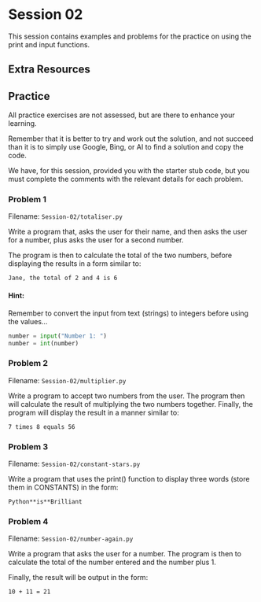 # Session 02

This session contains examples and problems for
the practice on using the print and input
functions.

## Extra Resources

## Practice

All practice exercises are not assessed, but are 
there to enhance your learning.

Remember that it is better to try and work out the solution, 
and not succeed than it is to simply use Google, Bing, or AI to
find a solution and copy the code.

We have, for this session, provided you with the starter stub 
code, but you must complete the comments with the relevant 
details for each problem.

### Problem 1

Filename: `Session-02/totaliser.py`

Write a program that, asks the user for their name, and then 
asks the user for a number, plus asks the user for a second
number. 

The program is then to calculate the total of the two numbers,
before displaying the results in a form similar to:

```text
Jane, the total of 2 and 4 is 6
```

#### Hint:
Remember to convert the input from text (strings) to 
integers before using the values...

```python
number = input("Number 1: ")
number = int(number)
```


### Problem 2

Filename: `Session-02/multiplier.py`


Write a program to accept two numbers from the user. The program then will
calculate the result of multiplying the two numbers together. Finally,
the program will display the result in a manner similar to:

```text
7 times 8 equals 56
```

### Problem 3

Filename: `Session-02/constant-stars.py`


Write a program that uses the print() function to display three
words (store them in CONSTANTS) in the form:

```text
Python**is**Brilliant
```

### Problem 4

Filename: `Session-02/number-again.py`

Write a program that asks the user for a number. The program is 
then to calculate the total of the number entered and the number plus 1.

Finally, the result will be output in the form:

```text
10 + 11 = 21
```